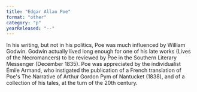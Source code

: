 ```yaml
---
title: "Edgar Allan Poe"
format: "other"
category: "p"
yearReleased: "--"
---
```

In his writing, but not in his politics, Poe was much influenced by William Godwin. Godwin actually lived long enough for one of his late works (Lives of the Necromancers) to be reviewed by Poe in the  Southern Literary Messenger (December 1835). Poe was appreciated by the individualist Émile Armand, who instigated the publication of a French translation of Poe's The Narrative of Arthur Gordon Pym of Nantucket (1838), and of a collection of his tales, at the turn of the 20th century.